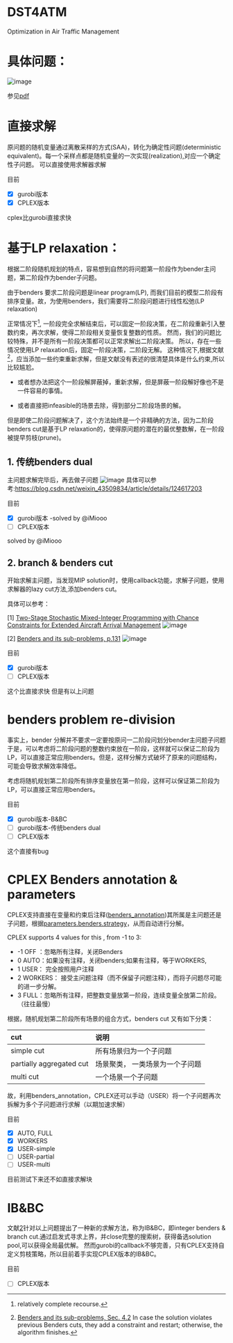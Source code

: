 # DST4ATM
Optimization in Air Traffic Management
# 具体问题：
![image](https://github.com/Duzhuoming/DST4ATM/assets/65158088/f74b08e7-ec86-4a37-a1bf-dc4cd25c4a5a)

参见[pdf](https://github.com/Duzhuoming/DST4ATM/blob/c6c62bffd5eb14bc0592e5127c67f2698d938df4/Integrated%20runway%20scheduling%20under%20operational%20time%20uncertainty.pdf)

# 直接求解

原问题的随机变量通过离散采样的方式(SAA)，转化为确定性问题(deterministic equivalent)。每一个采样点都是随机变量的一次实现(realization),对应一个确定性子问题。
可以直接使用求解器求解

目前
- [x] gurobi版本
- [x] CPLEX版本

cplex比gurobi直接求快
# 基于LP relaxation：
根据二阶段随机规划的特点，容易想到自然的将问题第一阶段作为bender主问题，第二阶段作为bender子问题。

由于benders 要求二阶段问题是linear program(LP), 而我们目前的模型二阶段有排序变量。故，为使用benders，我们需要将二阶段问题进行线性松弛(LP relaxation)

正常情况下[^1], 一阶段完全求解结束后，可以固定一阶段决策，在二阶段重新引入整数约束，再次求解，使得二阶段相关变量恢复整数的性质。
然而，我们的问题比较特殊，并不是所有一阶段决策都可以正常求解出二阶段决策。 所以，存在一些情况使用LP relaxation后，固定一阶段决策，二阶段无解。
这种情况下,根据文献[^2]，应当添加一些约束重新求解，但是文献没有表述的很清楚具体是什么约束,所以比较尴尬。

* 或者想办法把这个一阶段解屏蔽掉，重新求解，但是屏蔽一阶段解好像也不是一件容易的事情。

* 或者直接把infeasible的场景去除，得到部分二阶段场景的解。

但是即使二阶段问题解决了，这个方法始终是一个非精确的方法，因为二阶段benders cut是基于LP relaxation的，使得原问题的潜在的最优整数解，在一阶段被提早剪枝(prune)。
## 1. 传统benders dual
主问题求解完毕后，再去做子问题
![image](https://github.com/Duzhuoming/DST4ATM/assets/65158088/903515f1-4492-49ad-9176-dbe254a8fae3)
具体可以参考:https://blog.csdn.net/weixin_43509834/article/details/124617203

目前
- [x] gurobi版本 -solved by @iMiooo
- [ ] CPLEX版本

solved by @iMiooo
## 2. branch & benders cut
开始求解主问题，当发现MIP solution时，使用callback功能，求解子问题，使用求解器的lazy cut方法,添加benders cut。

具体可以参考：

[1] [Two-Stage Stochastic Mixed-Integer Programming with Chance Constraints for Extended Aircraft Arrival Management](https://doi.org/10.1287/trsc.2020.0991)
![image](https://github.com/Duzhuoming/DST4ATM/assets/65158088/8e9a326a-aeb8-4dcc-b29a-003f06abd657)

[2] [Benders and its sub-problems, p.131][ref1]
![image](https://github.com/Duzhuoming/DST4ATM/assets/65158088/3b071d51-9db6-43e0-ac7d-b76640c74617)

目前
- [x] gurobi版本
- [ ] CPLEX版本
 
这个比直接求快 但是有以上问题

# benders problem re-division  

事实上，bender 分解并不要求一定要按原问一二阶段问划分bender主问题子问题
于是，可以考虑将二阶段问题的整数约束放在一阶段，这样就可以保证二阶段为LP，可以直接正常应用benders。但是，这样分解方式破坏了原来的问题结构，可能会导致求解效率降低。

考虑将随机规划第二阶段所有排序变量放在第一阶段，这样可以保证第二阶段为LP，可以直接正常应用benders。

目前
- [x] gurobi版本-B&BC
- [ ] gurobi版本-传统benders dual
- [ ] CPLEX版本

这个直接有bug

# CPLEX  Benders annotation & parameters
CPLEX支持直接在变量和约束后注释([benders_annotation][ref2])其所属是主问题还是子问题，根据[parameters.benders.strategy][ref3]，从而自动进行分解。

CPLEX supports 4 values for this , from -1 to 3:

- -1 OFF ：忽略所有注释，关闭Benders
-  0 AUTO：如果没有注释，关闭benders;如果有注释，等于WORKERS,
- 1 USER： 完全按照用户注释
- 2 WORKERS： 接受主问题注释（而不保留子问题注释），而将子问题尽可能的进一步分解。
- 3 FULL：忽略所有注释，把整数变量放第一阶段，连续变量全放第二阶段。（往往最慢）


根据，随机规划第二阶段所有场景的组合方式，benders cut 又有如下分类：

| cut                      | 说明               |
|:-------------------------|:-----------------|
| simple cut               | 所有场景归为一个子问题      |
| partially aggregated cut | 场景聚类， 一类场景为一个子问题 |
| multi cut                | 一个场景一个子问题        |

故，利用benders_annotation，CPLEX还可以手动（USER）将一个子问题再次拆解为多个子问题进行求解（以期加速求解）

目前
- [x] AUTO, FULL
- [x] WORKERS
- [x] USER-simple
- [ ] USER-partial
- [ ] USER-multi

目前测试下来还不如直接求解块

# IB&BC
文献[2][ref1]针对以上问题提出了一种新的求解方法，称为IB&BC，即integer benders & branch cut.通过启发式寻求上界，并close完整的搜索树，获得备选solution pool,可以获得全局最优解。
然而gurobi的callback不够完善，只有CPLEX支持自定义剪枝策略，所以目前着手实现CPLEX版本的IB&BC。

目前
- [ ] CPLEX版本



[ref1]:https://openresearch-repository.anu.edu.au/bitstream/1885/203507/1/thesis.pdf
[ref2]:https://github.com/IBMDecisionOptimization/docplex-examples/blob/master/examples/mp/jupyter/Benders_decomposition.ipynb
[ref3]:https://www.ibm.com/docs/zh/icos/22.1.1?topic=parameters-benders-strategy
[^1]: relatively complete recourse.
[^2]:[Benders and its sub-problems, Sec. 4.2][ref1] In case the solution violates previous Benders cuts, they add a constraint and restart; otherwise, the algorithm finishes.
